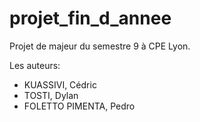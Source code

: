 # projet_fin_d_annee
Projet de majeur du semestre 9 à CPE Lyon.

Les auteurs:
* KUASSIVI, Cédric
* TOSTI, Dylan
* FOLETTO PIMENTA, Pedro
